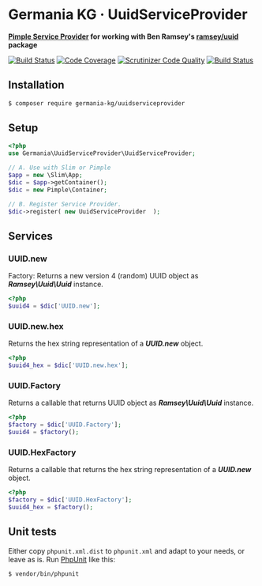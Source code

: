 # Germania KG · UuidServiceProvider

**[Pimple Service Provider](https://pimple.symfony.com/#extending-a-container) for working with Ben Ramsey's [ramsey/uuid](https://packagist.org/packages/ramsey/uuid) package**


[![Build Status](https://travis-ci.org/GermaniaKG/UuidServiceProvider?branch=master)](https://travis-ci.org/GermaniaKG/UuidServiceProvider)
[![Code Coverage](https://scrutinizer-ci.com/g/GermaniaKG/UuidServiceProvider/badges/coverage.png?b=master)](https://scrutinizer-ci.com/g/GermaniaKG/UuidServiceProvider/?branch=master)
[![Scrutinizer Code Quality](https://scrutinizer-ci.com/g/GermaniaKG/UuidServiceProvider/badges/quality-score.png?b=master)](https://scrutinizer-ci.com/g/GermaniaKG/UuidServiceProvider/?branch=master)
[![Build Status](https://scrutinizer-ci.com/g/GermaniaKG/UuidServiceProvider/badges/build.png?b=master)](https://scrutinizer-ci.com/g/GermaniaKG/UuidServiceProvider/build-status/master)


## Installation

```bash
$ composer require germania-kg/uuidserviceprovider
```

## Setup

```php
<?php
use Germania\UuidServiceProvider\UuidServiceProvider;

// A. Use with Slim or Pimple
$app = new \Slim\App;
$dic = $app->getContainer();
$dic = new Pimple\Container;

// B. Register Service Provider.
$dic->register( new UuidServiceProvider  );
```


## Services

### UUID.new

Factory: Returns a new version 4 (random) UUID object as ***Ramsey\Uuid\Uuid*** instance.

```php
<?php
$uuid4 = $dic['UUID.new'];
```


### UUID.new.hex

Returns the hex string representation of a ***UUID.new*** object.

```php
<?php
$uuid4_hex = $dic['UUID.new.hex'];
```



### UUID.Factory

Returns a callable that returns UUID object as ***Ramsey\Uuid\Uuid*** instance.

```php
<?php
$factory = $dic['UUID.Factory'];
$uuid4 = $factory();
```

### UUID.HexFactory

Returns a callable that returns the hex string representation of a ***UUID.new*** object.

```php
<?php
$factory = $dic['UUID.HexFactory'];
$uuid4_hex = $factory();
```


## Unit tests

Either copy `phpunit.xml.dist` to `phpunit.xml` and adapt to your needs, or leave as is. 
Run [PhpUnit](https://phpunit.de/) like this:

```bash
$ vendor/bin/phpunit
```

